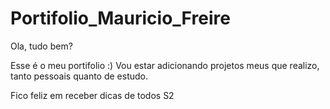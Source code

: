 # Portifolio_Mauricio_Freire
Ola, tudo bem?

Esse é o meu portifolio :)
Vou estar adicionando projetos meus que realizo, tanto pessoais quanto de estudo.

Fico feliz em receber dicas de todos S2
